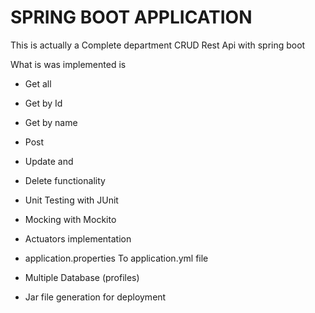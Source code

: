# SPRING BOOT APPLICATION
This is actually a Complete department CRUD Rest Api with spring boot

What is was implemented is

- Get all
- Get by Id
- Get by name
- Post
- Update and
- Delete functionality


- Unit Testing with JUnit
- Mocking with Mockito
- Actuators implementation

- application.properties To application.yml file
- Multiple Database (profiles)

- Jar file generation for deployment
